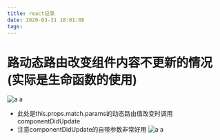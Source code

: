 ```yaml
---
title: react记录
date: 2020-03-31 18:01:08
tags:
---
```

# 路动态路由改变组件内容不更新的情况(实际是生命函数的使用)
![a a](/img/react01.png)
* 此处是this.props.match.params的动态路由值改变时调用componentDidUpdate
* 注意componentDidUpdate的自带参数非常好用
![a a](/img/react02.png)
